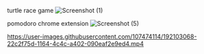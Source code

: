 turtle race game
![Screenshot (1)](https://user-images.githubusercontent.com/107474114/190916248-f0c6129b-0373-4848-82c9-e03547d090e6.png)

pomodoro chrome extension
![Screenshot (5)](https://user-images.githubusercontent.com/107474114/192102017-a3786143-634a-4553-abb7-34631d681afd.png)


https://user-images.githubusercontent.com/107474114/192103068-22c2f75d-1164-4c4c-a402-090eaf2e9ed4.mp4

